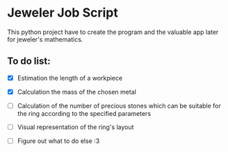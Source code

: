 # Jeweler Job Script
This python project have to create the program and the valuable app later for jeweler's mathematics.

## To do list:
- [x] Estimation the length of a workpiece
- [x] Calculation the mass of the chosen metal
- [ ] Сalculation of the number of precious stones which can be suitable for the ring according to the specified parameters
- [ ] Visual representation of the ring's layout
- [ ] Figure out what to do else :3

